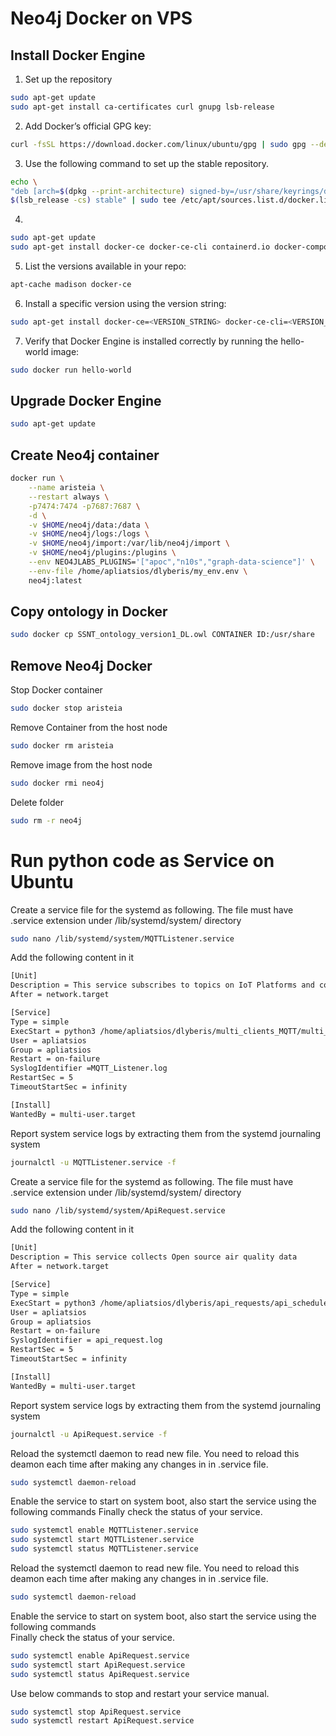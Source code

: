 # Neo4j Docker on VPS

## Install Docker Engine

1. Set up the repository

  ```sh
  sudo apt-get update
  sudo apt-get install ca-certificates curl gnupg lsb-release
  ```
  
2. Add Docker’s official GPG key:

  ```sh
  curl -fsSL https://download.docker.com/linux/ubuntu/gpg | sudo gpg --dearmor -o /usr/share/keyrings/docker-archive-keyring.gpg
  ```

3. Use the following command to set up the stable repository.

  ```sh
  echo \
  "deb [arch=$(dpkg --print-architecture) signed-by=/usr/share/keyrings/docker-archive-keyring.gpg] https://download.docker.com/linux/ubuntu \
  $(lsb_release -cs) stable" | sudo tee /etc/apt/sources.list.d/docker.list > /dev/null
  ```

4.

  ```sh
  sudo apt-get update
  sudo apt-get install docker-ce docker-ce-cli containerd.io docker-compose-plugin
  ```

5. List the versions available in your repo:

  ```sh
  apt-cache madison docker-ce
  ```  

6. Install a specific version using the version string:

  ```sh
  sudo apt-get install docker-ce=<VERSION_STRING> docker-ce-cli=<VERSION_STRING> containerd.io docker-compose-plugin
  ```  

7. Verify that Docker Engine is installed correctly by running the hello-world image:

  ```sh
  sudo docker run hello-world
  ```  

## Upgrade Docker Engine

  ```sh
  sudo apt-get update
  ```

## Create Neo4j container

  ```sh
  docker run \
      --name aristeia \
      --restart always \
      -p7474:7474 -p7687:7687 \
      -d \
      -v $HOME/neo4j/data:/data \
      -v $HOME/neo4j/logs:/logs \
      -v $HOME/neo4j/import:/var/lib/neo4j/import \
      -v $HOME/neo4j/plugins:/plugins \
      --env NEO4JLABS_PLUGINS='["apoc","n10s","graph-data-science"]' \
      --env-file /home/apliatsios/dlyberis/my_env.env \
      neo4j:latest
  ```

## Copy ontology in Docker

  ```sh
  sudo docker cp SSNT_ontology_version1_DL.owl CONTAINER ID:/usr/share
  ```

## Remove Neo4j Docker
  
  Stop Docker container

  ```sh
  sudo docker stop aristeia
  ```

  Remove Container from the host node  

  ```sh
  sudo docker rm aristeia
  ```

  Remove image from the host node

  ```sh
  sudo docker rmi neo4j
  ```

  Delete folder

  ```sh  
  sudo rm -r neo4j 
  ```

# Run python code as Service on Ubuntu

Create a service file for the systemd as following. The file must have .service extension under /lib/systemd/system/ directory

  ```sh  
  sudo nano /lib/systemd/system/MQTTListener.service 
  ```

Add the following content in it

  ```sh  
  [Unit]
  Description = This service subscribes to topics on IoT Platforms and collects data.
  After = network.target

  [Service]
  Type = simple
  ExecStart = python3 /home/apliatsios/dlyberis/multi_clients_MQTT/multi_client_MQTT.py
  User = apliatsios
  Group = apliatsios
  Restart = on-failure
  SyslogIdentifier =MQTT_Listener.log
  RestartSec = 5
  TimeoutStartSec = infinity

  [Install]
  WantedBy = multi-user.target 
  ```

Report system service logs by extracting them from the systemd journaling system

  ```sh
  journalctl -u MQTTListener.service -f
  ```

Create a service file for the systemd as following. The file must have .service extension under /lib/systemd/system/ directory

  ```sh  
  sudo nano /lib/systemd/system/ApiRequest.service 
  ```

Add the following content in it

  ```sh  
  [Unit]
  Description = This service collects Open source air quality data
  After = network.target

  [Service]
  Type = simple
  ExecStart = python3 /home/apliatsios/dlyberis/api_requests/api_scheduler.py
  User = apliatsios
  Group = apliatsios
  Restart = on-failure
  SyslogIdentifier = api_request.log
  RestartSec = 5
  TimeoutStartSec = infinity

  [Install]
  WantedBy = multi-user.target 
  ```

  Report system service logs by extracting them from the systemd journaling system

  ```sh
  journalctl -u ApiRequest.service -f
  ```

Reload the systemctl daemon to read new file. You need to reload this deamon each time after making any changes in in .service file.

  ```sh
  sudo systemctl daemon-reload
  ```

Enable the service to start on system boot, also start the service using the following commands
Finally check the status of your service.

  ```sh 
  sudo systemctl enable MQTTListener.service
  sudo systemctl start MQTTListener.service
  sudo systemctl status MQTTListener.service
  ```


Reload the systemctl daemon to read new file. You need to reload this deamon each time after making any changes in in .service file.

  ```sh
  sudo systemctl daemon-reload
  ```

Enable the service to start on system boot, also start the service using the following commands  
Finally check the status of your service.

  ```sh
  sudo systemctl enable ApiRequest.service
  sudo systemctl start ApiRequest.service
  sudo systemctl status ApiRequest.service
  ```


Use below commands to stop and restart your service manual.

  ```sh
  sudo systemctl stop ApiRequest.service
  sudo systemctl restart ApiRequest.service
  ```